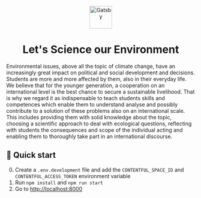 <p align="center">
  <a href="https://www.gatsbyjs.com">
    <img alt="Gatsby" src="https://www.gatsbyjs.com/Gatsby-Monogram.svg" width="60" />
  </a>
</p>
<h1 align="center">
  Let's Science our Environment
</h1>

Environmental issues, above all the topic of climate change, have an increasingly great impact on political and social development and decisions. Students are more and more affected by them, also in their everyday life. We believe that for the younger generation, a cooperation on an international level is the best chance to secure a sustainable livelihood. That is why we regard it as indispensable to teach students skills and competences which enable them to understand analyse and possibly contribute to a solution of these problems also on an international scale. This includes providing them with solid knowledge about the topic, choosing a scientific approach to deal with ecological questions, reflecting with students the consequences and scope of the individual acting and enabling them to thoroughly take part in an international discourse.

## 🚀 Quick start

0. Create a `.env.development` file and add the `CONTENTFUL_SPACE_ID` and `CONTENTFUL_ACCESS_TOKEN` environment variable
1. Run `npm install` and `npm run start`
2. Go to [http://localhost:8000](http://localhost:8000)
